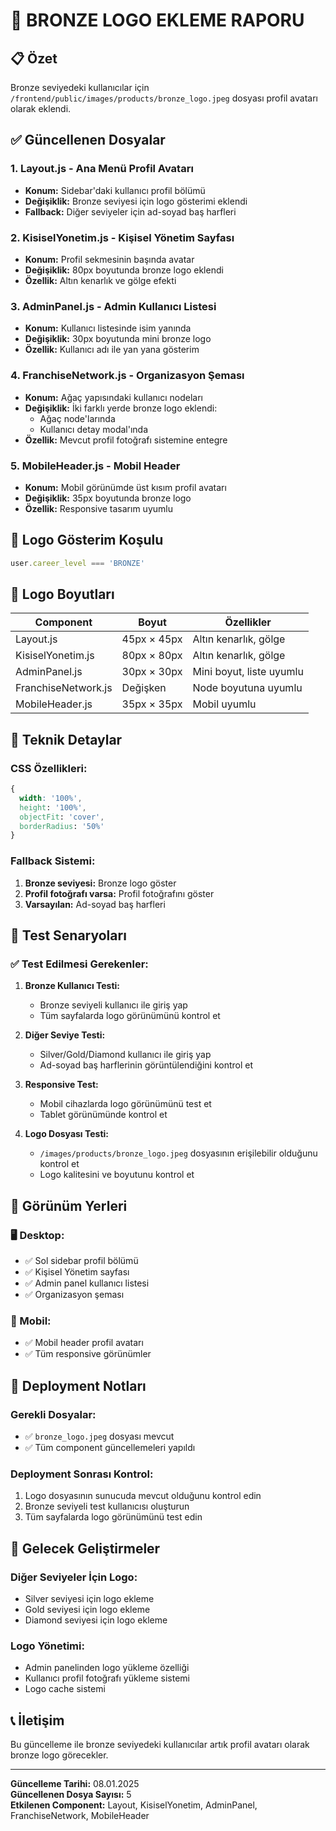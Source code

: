 # 🥉 BRONZE LOGO EKLEME RAPORU

## 📋 Özet
Bronze seviyedeki kullanıcılar için `/frontend/public/images/products/bronze_logo.jpeg` dosyası profil avatarı olarak eklendi.

## ✅ Güncellenen Dosyalar

### 1. **Layout.js** - Ana Menü Profil Avatarı
- **Konum:** Sidebar'daki kullanıcı profil bölümü
- **Değişiklik:** Bronze seviyesi için logo gösterimi eklendi
- **Fallback:** Diğer seviyeler için ad-soyad baş harfleri

### 2. **KisiselYonetim.js** - Kişisel Yönetim Sayfası
- **Konum:** Profil sekmesinin başında avatar
- **Değişiklik:** 80px boyutunda bronze logo eklendi
- **Özellik:** Altın kenarlık ve gölge efekti

### 3. **AdminPanel.js** - Admin Kullanıcı Listesi
- **Konum:** Kullanıcı listesinde isim yanında
- **Değişiklik:** 30px boyutunda mini bronze logo
- **Özellik:** Kullanıcı adı ile yan yana gösterim

### 4. **FranchiseNetwork.js** - Organizasyon Şeması
- **Konum:** Ağaç yapısındaki kullanıcı nodeları
- **Değişiklik:** İki farklı yerde bronze logo eklendi:
  - Ağaç node'larında
  - Kullanıcı detay modal'ında
- **Özellik:** Mevcut profil fotoğrafı sistemine entegre

### 5. **MobileHeader.js** - Mobil Header
- **Konum:** Mobil görünümde üst kısım profil avatarı
- **Değişiklik:** 35px boyutunda bronze logo
- **Özellik:** Responsive tasarım uyumlu

## 🎯 Logo Gösterim Koşulu

```javascript
user.career_level === 'BRONZE'
```

## 📐 Logo Boyutları

| Component | Boyut | Özellikler |
|-----------|-------|------------|
| Layout.js | 45px × 45px | Altın kenarlık, gölge |
| KisiselYonetim.js | 80px × 80px | Altın kenarlık, gölge |
| AdminPanel.js | 30px × 30px | Mini boyut, liste uyumlu |
| FranchiseNetwork.js | Değişken | Node boyutuna uyumlu |
| MobileHeader.js | 35px × 35px | Mobil uyumlu |

## 🔧 Teknik Detaylar

### CSS Özellikleri:
```css
{
  width: '100%',
  height: '100%',
  objectFit: 'cover',
  borderRadius: '50%'
}
```

### Fallback Sistemi:
1. **Bronze seviyesi:** Bronze logo göster
2. **Profil fotoğrafı varsa:** Profil fotoğrafını göster
3. **Varsayılan:** Ad-soyad baş harfleri

## 🧪 Test Senaryoları

### ✅ Test Edilmesi Gerekenler:

1. **Bronze Kullanıcı Testi:**
   - Bronze seviyeli kullanıcı ile giriş yap
   - Tüm sayfalarda logo görünümünü kontrol et

2. **Diğer Seviye Testi:**
   - Silver/Gold/Diamond kullanıcı ile giriş yap
   - Ad-soyad baş harflerinin görüntülendiğini kontrol et

3. **Responsive Test:**
   - Mobil cihazlarda logo görünümünü test et
   - Tablet görünümünde kontrol et

4. **Logo Dosyası Testi:**
   - `/images/products/bronze_logo.jpeg` dosyasının erişilebilir olduğunu kontrol et
   - Logo kalitesini ve boyutunu kontrol et

## 📱 Görünüm Yerleri

### 🖥️ Desktop:
- ✅ Sol sidebar profil bölümü
- ✅ Kişisel Yönetim sayfası
- ✅ Admin panel kullanıcı listesi
- ✅ Organizasyon şeması

### 📱 Mobil:
- ✅ Mobil header profil avatarı
- ✅ Tüm responsive görünümler

## 🚀 Deployment Notları

### Gerekli Dosyalar:
- ✅ `bronze_logo.jpeg` dosyası mevcut
- ✅ Tüm component güncellemeleri yapıldı

### Deployment Sonrası Kontrol:
1. Logo dosyasının sunucuda mevcut olduğunu kontrol edin
2. Bronze seviyeli test kullanıcısı oluşturun
3. Tüm sayfalarda logo görünümünü test edin

## 🔄 Gelecek Geliştirmeler

### Diğer Seviyeler İçin Logo:
- Silver seviyesi için logo ekleme
- Gold seviyesi için logo ekleme  
- Diamond seviyesi için logo ekleme

### Logo Yönetimi:
- Admin panelinden logo yükleme özelliği
- Kullanıcı profil fotoğrafı yükleme sistemi
- Logo cache sistemi

## 📞 İletişim
Bu güncelleme ile bronze seviyedeki kullanıcılar artık profil avatarı olarak bronze logo görecekler.

---
**Güncelleme Tarihi:** 08.01.2025  
**Güncellenen Dosya Sayısı:** 5  
**Etkilenen Component:** Layout, KisiselYonetim, AdminPanel, FranchiseNetwork, MobileHeader